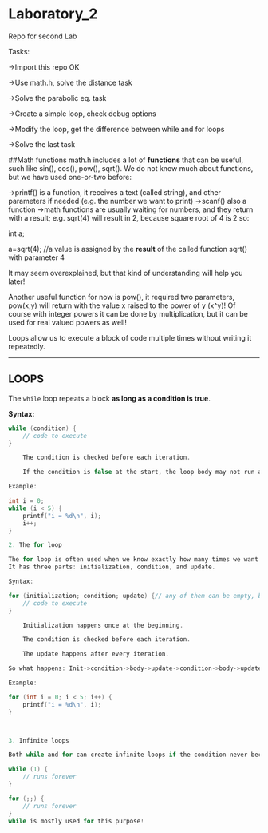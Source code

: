 # Laboratory_2
Repo for second Lab

Tasks:

->Import this repo OK

->Use math.h, solve the distance task

->Solve the parabolic eq. task

->Create a simple loop, check debug options

->Modify the loop, get the difference between while and for loops

->Solve the last task



##Math functions
math.h includes a lot of **functions** that can be useful, such like sin(), cos(), pow(), sqrt(). We do not know much about functions, but we have used one-or-two before:

->printf() is a function, it receives a text (called string), and other parameters if needed (e.g. the number we want to print)
->scanf() also a function
->math functions are usually waiting for numbers, and they return with a result; e.g. sqrt(4) will result in 2, because square root of 4 is 2 so:

int a;

a=sqrt(4); //a value is assigned by the **result** of the called function sqrt() with parameter 4

It may seem overexplained, but that kind of understanding will help you later!

Another useful function for now is pow(), it required two parameters, pow(x,y) will return with the value x raised to the power of y (x^y)!
Of course with integer powers it can be done by multiplication, but it can be used for real valued powers as well!



Loops allow us to execute a block of code multiple times without writing it repeatedly.

---

## LOOPS

The `while` loop repeats a block **as long as a condition is true**.

**Syntax:**
```c
while (condition) {
    // code to execute
}

    The condition is checked before each iteration.

    If the condition is false at the start, the loop body may not run at all!

Example:

int i = 0;
while (i < 5) {
    printf("i = %d\n", i);
    i++;
}

2. The for loop

The for loop is often used when we know exactly how many times we want to repeat something.
It has three parts: initialization, condition, and update.

Syntax:

for (initialization; condition; update) {// any of them can be empty, but semicolon; is needed!
    // code to execute
}

    Initialization happens once at the beginning.

    The condition is checked before each iteration.

    The update happens after every iteration.

So what happens: Init->condition->body->update->condition->body->update->condition->body->update->condition untill condition is once fail!

Example:

for (int i = 0; i < 5; i++) {
    printf("i = %d\n", i);
}



3. Infinite loops

Both while and for can create infinite loops if the condition never becomes false.

while (1) {
    // runs forever
}

for (;;) {
    // runs forever
}
while is mostly used for this purpose!

